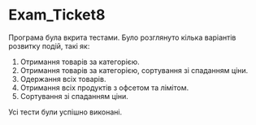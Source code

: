 # Exam_Ticket8
Програма була вкрита тестами. Було розглянуто кілька варіантів розвитку подій, такі як:
1. Отримання товарів за категорією.
2. Отримання товарів за категорією, сортування зі спаданням ціни.
3. Одержання всіх товарів.
4. Отримання всіх продуктів з офсетом та лімітом.
5. Сортування зі спаданням ціни.

Усі тести були успішно виконані.